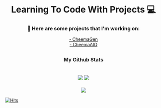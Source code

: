 <h1 align="center"> Learning To Code With Projects 💻 </h1>


<h3 align="center"> 🤖 Here are some projects that I'm working on:</h3>
<p align="center">
  <a href="https://twitter.com/CheemaGen"> - CheemaGen</a>
  <br> <a href="https://twitter.com/CheemaAIO"> - CheemaAIO</a> <br>
</p>
<h2 align="center"></h2>

<h3 align="center">
  My Github Stats
  <br><br>
   <br> <img  src = "https://github-readme-stats.vercel.app/api?username=CheemaOTB&show_icons=true&theme=react&count_private=true&hide=issues"> 
  <img src = "https://github-readme-stats.vercel.app/api/top-langs/?username=CheemaOTB&layout=compact&theme=react"> <br>
  <br> <img  src="https://github-readme-streak-stats.herokuapp.com/?user=CheemaOTB&show_icons=true&locale=en&layout=compact&theme=react&line_height=0" /> <br>
</h3>

<!-- 
![CheemaOTB's github stats](https://github-readme-stats.vercel.app/api?username=CheemaOTB&show_icons=true&theme=react&count_private=true&hide=issues)
![Top Langs](https://github-readme-stats.vercel.app/api/top-langs/?username=CheemaOTB&layout=compact&theme=react) -->

[![Hits](https://hits.seeyoufarm.com/api/count/incr/badge.svg?url=https%3A%2F%2Fgithub.com%2FCheemaOTB&count_bg=%230E8BF7&title_bg=%23555555&icon=&icon_color=%230E8BF7&title=hits&edge_flat=false)](https://hits.seeyoufarm.com)
